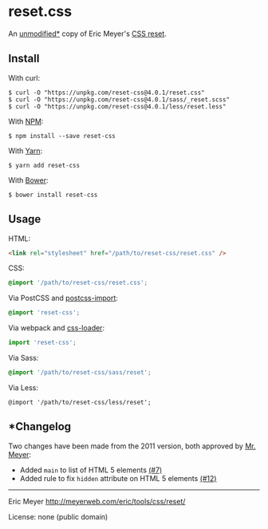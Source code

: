 # reset.css

An [unmodified\*](#changelog) copy of Eric Meyer's [CSS reset](https://meyerweb.com/eric/tools/css/reset/).

## Install

With curl:

```command
$ curl -O "https://unpkg.com/reset-css@4.0.1/reset.css"
$ curl -O "https://unpkg.com/reset-css@4.0.1/sass/_reset.scss"
$ curl -O "https://unpkg.com/reset-css@4.0.1/less/reset.less"
```

With [NPM](http://npmjs.com):

```command
$ npm install --save reset-css
```

With [Yarn](https://yarnpkg.com):

```command
$ yarn add reset-css
```

With [Bower](http://bower.io):

```command
$ bower install reset-css
```

## Usage

HTML:

```html
<link rel="stylesheet" href="/path/to/reset-css/reset.css" />
```

CSS:

```css
@import '/path/to/reset-css/reset.css';
```

Via PostCSS and [postcss-import](https://github.com/postcss/postcss-import):

```css
@import 'reset-css';
```

Via webpack and [css-loader](https://github.com/webpack-contrib/css-loader):

```js
import 'reset-css';
```

Via Sass:

```scss
@import '/path/to/reset-css/sass/reset';
```

Via Less:

```less
@import '/path/to/reset-css/less/reset';
```

## \*Changelog

Two changes have been made from the 2011 version, both approved by [Mr. Meyer](https://github.com/meyerweb):

- Added `main` to list of HTML 5 elements [(#7)](https://github.com/shannonmoeller/reset-css/pull/7#issuecomment-233969617)
- Added rule to fix `hidden` attribute on HTML 5 elements [(#12)](https://github.com/shannonmoeller/reset-css/issues/12#issuecomment-372821712)

----

Eric Meyer http://meyerweb.com/eric/tools/css/reset/

License: none (public domain)
